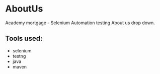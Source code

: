 # AboutUs
Academy mortgage - Selenium Automation testing About us drop down.

## Tools used:
- selenium
- testng
- java
- maven
